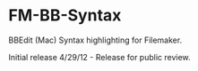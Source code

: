 FM-BB-Syntax
============

BBEdit (Mac) Syntax highlighting for Filemaker.

Initial release 4/29/12 - Release for public review.

